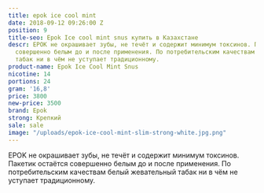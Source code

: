 ```yaml
---
title: epok ice cool mint
date: 2018-09-12 09:26:00 Z
position: 9
title-seo: Epok Ice cool mint snus купить в Казахстане
descr: EPOK не окрашивает зубы, не течёт и содержит минимум токсинов. Пакетик остаётся
  совершенно белым до и после применения. По потребительским качествам белый жевательный
  табак ни в чём не уступает традиционному.
product-name: Epok Ice Cool Mint Snus
nicotine: 14
portions: 24
gram: '16,8'
price: 3800
new-price: 3500
brand: Epok
strong: Крепкий
sale: sale
image: "/uploads/epok-ice-cool-mint-slim-strong-white.jpg.png"
---
```


EPOK не окрашивает зубы, не течёт и содержит минимум токсинов. Пакетик остаётся совершенно белым до и после применения. По потребительским качествам белый жевательный табак ни в чём не уступает традиционному.